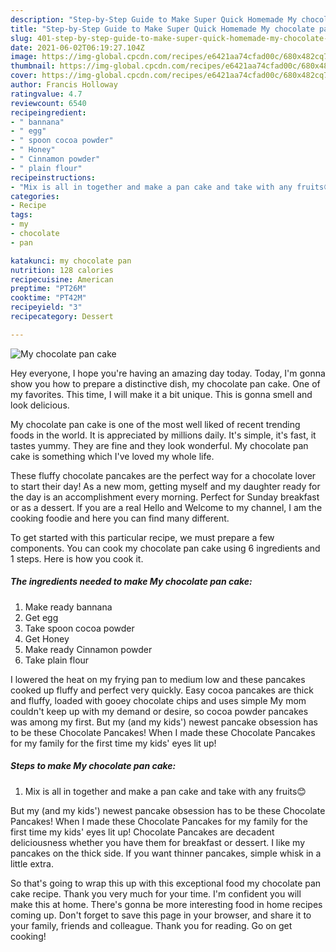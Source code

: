 ```yaml
---
description: "Step-by-Step Guide to Make Super Quick Homemade My chocolate pan cake"
title: "Step-by-Step Guide to Make Super Quick Homemade My chocolate pan cake"
slug: 401-step-by-step-guide-to-make-super-quick-homemade-my-chocolate-pan-cake
date: 2021-06-02T06:19:27.104Z
image: https://img-global.cpcdn.com/recipes/e6421aa74cfad00c/680x482cq70/my-chocolate-pan-cake-recipe-main-photo.jpg
thumbnail: https://img-global.cpcdn.com/recipes/e6421aa74cfad00c/680x482cq70/my-chocolate-pan-cake-recipe-main-photo.jpg
cover: https://img-global.cpcdn.com/recipes/e6421aa74cfad00c/680x482cq70/my-chocolate-pan-cake-recipe-main-photo.jpg
author: Francis Holloway
ratingvalue: 4.7
reviewcount: 6540
recipeingredient:
- " bannana"
- " egg"
- " spoon cocoa powder"
- " Honey"
- " Cinnamon powder"
- " plain flour"
recipeinstructions:
- "Mix is all in together and make a pan cake and take with any fruits😊"
categories:
- Recipe
tags:
- my
- chocolate
- pan

katakunci: my chocolate pan 
nutrition: 128 calories
recipecuisine: American
preptime: "PT26M"
cooktime: "PT42M"
recipeyield: "3"
recipecategory: Dessert

---
```



![My chocolate pan cake](https://img-global.cpcdn.com/recipes/e6421aa74cfad00c/680x482cq70/my-chocolate-pan-cake-recipe-main-photo.jpg)

Hey everyone, I hope you're having an amazing day today. Today, I'm gonna show you how to prepare a distinctive dish, my chocolate pan cake. One of my favorites. This time, I will make it a bit unique. This is gonna smell and look delicious.

My chocolate pan cake is one of the most well liked of recent trending foods in the world. It is appreciated by millions daily. It's simple, it's fast, it tastes yummy. They are fine and they look wonderful. My chocolate pan cake is something which I've loved my whole life.

These fluffy chocolate pancakes are the perfect way for a chocolate lover to start their day! As a new mom, getting myself and my daughter ready for the day is an accomplishment every morning. Perfect for Sunday breakfast or as a dessert. If you are a real Hello and Welcome to my channel, I am the cooking foodie and here you can find many different.


To get started with this particular recipe, we must prepare a few components. You can cook my chocolate pan cake using 6 ingredients and 1 steps. Here is how you cook it.

<!--inarticleads1-->

##### The ingredients needed to make My chocolate pan cake:

1. Make ready  bannana
1. Get  egg
1. Take  spoon cocoa powder
1. Get  Honey
1. Make ready  Cinnamon powder
1. Take  plain flour


I lowered the heat on my frying pan to medium low and these pancakes cooked up fluffy and perfect very quickly. Easy cocoa pancakes are thick and fluffy, loaded with gooey chocolate chips and uses simple My mom couldn&#39;t keep up with my demand or desire, so cocoa powder pancakes was among my first. But my (and my kids&#39;) newest pancake obsession has to be these Chocolate Pancakes! When I made these Chocolate Pancakes for my family for the first time my kids&#39; eyes lit up! 

<!--inarticleads2-->

##### Steps to make My chocolate pan cake:

1. Mix is all in together and make a pan cake and take with any fruits😊


But my (and my kids&#39;) newest pancake obsession has to be these Chocolate Pancakes! When I made these Chocolate Pancakes for my family for the first time my kids&#39; eyes lit up! Chocolate Pancakes are decadent deliciousness whether you have them for breakfast or dessert. I like my pancakes on the thick side. If you want thinner pancakes, simple whisk in a little extra. 

So that's going to wrap this up with this exceptional food my chocolate pan cake recipe. Thank you very much for your time. I'm confident you will make this at home. There's gonna be more interesting food in home recipes coming up. Don't forget to save this page in your browser, and share it to your family, friends and colleague. Thank you for reading. Go on get cooking!
